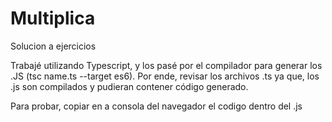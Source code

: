# Multiplica
Solucion a ejercicios

Trabajé utilizando Typescript, y los pasé por el compilador para generar los .JS (tsc name.ts --target es6). Por ende, revisar los archivos .ts ya que, los .js son compilados y pudieran contener código generado.

Para probar, copiar en a consola del navegador el codigo dentro del .js
